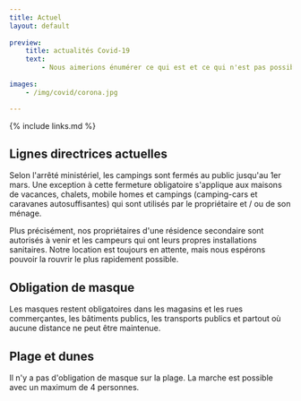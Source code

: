 ```yaml
---
title: Actuel
layout: default
    
preview:
    title: actualités Covid-19
    text:
        - Nous aimerions énumérer ce qui est et ce qui n'est pas possible pour le moment, ainsi que toutes nos précautions et directives.
        
images: 
    - /img/covid/corona.jpg

---
```


{% include links.md %}

## Lignes directrices actuelles

Selon l'arrêté ministériel, les campings sont fermés au public jusqu'au 1er mars. Une exception à cette fermeture obligatoire s'applique aux maisons de vacances, chalets, mobile homes et campings (camping-cars et caravanes autosuffisantes) qui sont utilisés par le propriétaire et / ou de son ménage.

Plus précisément, nos propriétaires d'une résidence secondaire sont autorisés à venir et les campeurs qui ont leurs propres installations sanitaires. Notre location est toujours en attente, mais nous espérons pouvoir la rouvrir le plus rapidement possible.

## Obligation de masque

Les masques restent obligatoires dans les magasins et les rues commerçantes, les bâtiments publics, les transports publics et partout où aucune distance ne peut être maintenue.

## Plage et dunes

Il n'y a pas d'obligation de masque sur la plage. La marche est possible avec un maximum de 4 personnes.